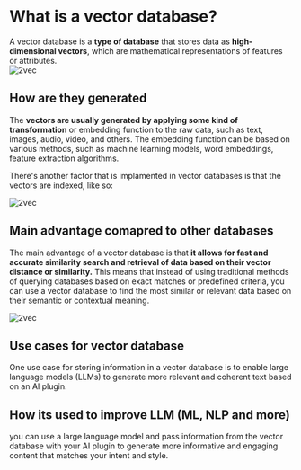 # What is a vector database?
A vector database is a **type of database** that stores data as **high-dimensional vectors**, which are mathematical representations of features or attributes.   
![2vec](https://i.ibb.co/QpN7CqG/Screenshot-2023-08-24-at-11-43-10.png)



## How are they generated
 The **vectors are usually generated by applying some kind of transformation** or embedding function to the raw data, such as text, images, audio, video, and others. The embedding function can be based on various methods, such as machine learning models, word embeddings, feature extraction algorithms.

 There's another factor that is implamented in vector databases is that the vectors are indexed, like so:

![2vec](https://i.ibb.co/D1Rsn1G/Screenshot-2023-08-24-at-11-57-52.png)

## Main advantage comapred to other databases
The main advantage of a vector database is that **it allows for fast and accurate similarity search and retrieval of data based on their vector distance or similarity.** This means that instead of using traditional methods of querying databases based on exact matches or predefined criteria, you can use a vector database to find the most similar or relevant data based on their semantic or contextual meaning.

![2vec](https://i.ibb.co/T8NKqYG/Screenshot-2023-08-24-at-12-01-58.png)

## Use cases for vector database
One use case for storing information in a vector database is to enable large language models (LLMs) to generate more relevant and coherent text based on an AI plugin.

## How its used to improve LLM (ML, NLP and more)
you can use a large language model and pass information from the vector database with your AI plugin to generate more informative and engaging content that matches your intent and style. 
